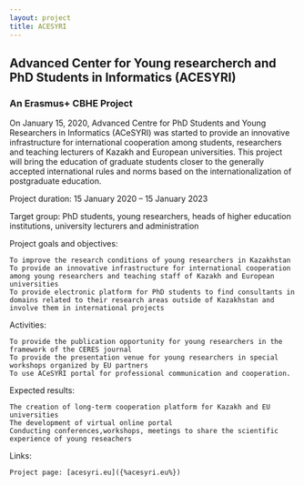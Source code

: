 ```yaml
---
layout: project
title: ACESYRI
---
```

<h2> Advanced Center for Young researcherch and PhD Students in Informatics (ACESYRI)</h2>
<h3> An Erasmus+ CBHE Project</h3>


On January 15, 2020, Advanced Centre for PhD Students and Young Researchers in Informatics (ACeSYRI) was started to provide an innovative infrastructure for international cooperation among students, researchers and teaching lecturers of Kazakh and European universities. This project will bring the education of graduate students closer to the generally accepted international rules and norms based on the internationalization of postgraduate education.

Project duration: 15 January 2020 – 15 January 2023

Target group:  PhD students, young researchers, heads of higher education institutions, university lecturers and administration

Project goals and objectives:

    To improve the research conditions of young researchers in Kazakhstan
    To provide an innovative infrastructure for international cooperation among young researchers and teaching staff of Kazakh and European universities
    To provide electronic platform for PhD students to find consultants in domains related to their research areas outside of Kazakhstan and involve them in international projects

Activities:

    To provide the publication opportunity for young researchers in the framework of the CERES journal
    To provide the presentation venue for young researchers in special workshops organized by EU partners
    To use ACeSYRI portal for professional communication and cooperation.

Expected results:

    The creation of long-term cooperation platform for Kazakh and EU universities
    The development of virtual online portal
    Conducting conferences,workshops, meetings to share the scientific experience of young reseachers

Links:

    Project page: [acesyri.eu]({%acesyri.eu%})
